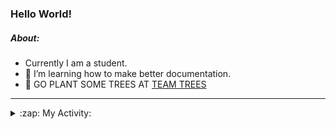 ### Hello World!

##### About:
- Currently I am a student.
- 🌱 I’m learning how to make better documentation.
- 🌱 GO PLANT SOME TREES AT [TEAM TREES](https://teamtrees.org/)

---
<details>
  <summary>:zap: My Activity:</summary>
  
<!--START_SECTION:waka-->
![Code Time](http://img.shields.io/badge/Code%20Time-1%2C223%20hrs%203%20mins-blue)

**I'm a Night 🦉** 

```text
🌞 Morning                1970 commits        ███░░░░░░░░░░░░░░░░░░░░░░   10.24 % 
🌆 Daytime                6504 commits        ████████░░░░░░░░░░░░░░░░░   33.80 % 
🌃 Evening                5520 commits        ███████░░░░░░░░░░░░░░░░░░   28.69 % 
🌙 Night                  5248 commits        ███████░░░░░░░░░░░░░░░░░░   27.27 % 
```
📅 **I'm Most Productive on Wednesday** 

```text
Monday                   2676 commits        ███░░░░░░░░░░░░░░░░░░░░░░   13.91 % 
Tuesday                  2642 commits        ███░░░░░░░░░░░░░░░░░░░░░░   13.73 % 
Wednesday                4527 commits        ██████░░░░░░░░░░░░░░░░░░░   23.53 % 
Thursday                 2518 commits        ███░░░░░░░░░░░░░░░░░░░░░░   13.09 % 
Friday                   2036 commits        ███░░░░░░░░░░░░░░░░░░░░░░   10.58 % 
Saturday                 1659 commits        ██░░░░░░░░░░░░░░░░░░░░░░░   08.62 % 
Sunday                   3184 commits        ████░░░░░░░░░░░░░░░░░░░░░   16.55 % 
```


📊 **This Week I Spent My Time On** 

```text
🔥 Editors: 
VS Code                  3 hrs 25 mins       ███████████████░░░░░░░░░░   59.93 % 
IntelliJ                 2 hrs 17 mins       ██████████░░░░░░░░░░░░░░░   40.07 % 

🐱‍💻 Projects: 
dev-pro-tips-bot         2 hrs 40 mins       ████████████░░░░░░░░░░░░░   46.71 % 
SpringBootClass1         58 mins             ████░░░░░░░░░░░░░░░░░░░░░   17.02 % 
py-series                45 mins             ███░░░░░░░░░░░░░░░░░░░░░░   13.23 % 
rest-api-example         39 mins             ███░░░░░░░░░░░░░░░░░░░░░░   11.47 % 
employee-app             30 mins             ██░░░░░░░░░░░░░░░░░░░░░░░   08.75 % 
```


 Last Updated on 06/10/2023 11:10:28 UTC
<!--END_SECTION:waka-->
</details>
